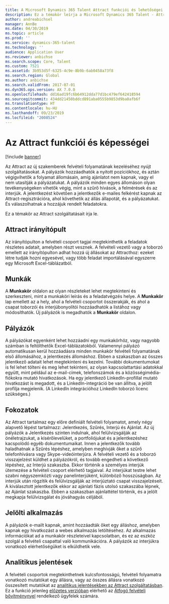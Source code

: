 ```yaml
---
title: A Microsoft Dynamics 365 Talent Attract funkciói és lehetőségei
description: Ez a témakör leírja a Microsoft Dynamics 365 Talent - Attract funkcióit az új tehetségek felvételi folyamatához.
author: andreabichsel
manager: AnnBe
ms.date: 04/30/2019
ms.topic: article
ms.prod: ''
ms.service: dynamics-365-talent
ms.technology: ''
audience: Application User
ms.reviewer: anbichse
ms.search.scope: Core, Talent
ms.custom: 7521
ms.assetid: 3b953d5f-6325-4c9e-8b9b-6ab0458a73f8
ms.search.region: Global
ms.author: anbichse
ms.search.validFrom: 2017-07-01
ms.dyn365.ops.version: AX 7.0.0
ms.openlocfilehash: dd16ad19fc6b64912dda77d1bc479ef642418594
ms.sourcegitcommit: 434dd21450bddcd891aba0555b9853d9ba0afb6f
ms.translationtype: HT
ms.contentlocale: hu-HU
ms.lasthandoff: 09/23/2019
ms.locfileid: "2008524"
---
```

# <a name="attract-features-and-capabilities"></a>Az Attract funkciói és képességei

[!include [banner](includes/banner.md)]

Az Attract az új szakemberek felvételi folyamatának kezeléséhez nyújt szolgáltatásokat. A pályázók hozzáadhatók a nyitott pozíciókhoz, és aztán végigvihetők a folyamat állomásain, amíg ajánlatot nem kapnak, vagy el nem utasítják a pályázatukat. A pályázók minden egyes állomáson olyan tevékenységeken vihetők végig, mint a szűrő hívások, a felmérések és az interjúk. A jelentkezést követően a jelentkezők e-mailes felkérést kapnak az Attract-regisztrációra, ahol követhetik az állás állapotát, és a pályázatukat. És válaszolhatnak a hozzájuk rendelt feladatokra.

Ez a témakör az Attract szolgáltatásait írja le.

## <a name="attract-dashboard"></a>Attract irányítópult
Az irányítópulton a felvételi csoport tagjai megtekinthetik a feladatok részletes adatait, amelyben részt vesznek. A felvételi vezető vagy a toborzó emellett az irányítópulton adhat hozzá új állásokat az Attracthoz: ezeket létre tudják hozni egyesével, vagy több feladat importálásával egyszerre egy Microsoft Excel-táblázatból.

## <a name="jobs"></a>Munkák
A **Munkakör** oldalon az olyan részleteket lehet megtekinteni és szerkeszteni, mint a munkaköri leírás és a feladatvégzés helye. A **Munkakör** lap emellett az a hely, ahol a felvételi csoportot összerakják, és ahol a csapat toborzói és interjúbonyolítói hozzáadhatók a listához vagy módosíthatók. Új pályázók is megadhatók a **Munkakör** oldalon.

## <a name="candidates"></a>Pályázók
A pályázókat egyenként lehet hozzáadni egy munkakörhöz, vagy nagyobb számban is feltölthetők Excel-táblázatokból. Valamennyi pályázó automatikusan kerül hozzáadásra minden munkakör felvételi folyamatának első állomásához, a jelentkezés állomáshoz. Ebben a szakaszban az összes jelentkező adatait lehet megtekinteni és kezelni. További dokumentumokat is fel lehet tölteni és meg lehet tekinteni, az olyan kapcsolattartási adatokkal együtt, mint például az e-mail-címek, telefonszámok és a közösségimédia-fiókokra mutató hivatkozások. Ha egy jelentkező LinkedIn-profillal mutató hivatkozást is megadott, és a LinkedIn-integráció be van állítva, a jelölt profilja megjelenik. (A LinkedIn integrációhoz LinkedIn toborzó licenc szükséges.)

## <a name="stages"></a>Fokozatok
Az Attract tartalmaz egy előre definiált felvételi folyamatot, amely négy alapvető lépést tartalmazz: Jelentkezés, Szűrés, Interjú és Ajánlat. Az új pályázók a Jelentkezés szinten indulnak, ahol felülvizsgálják az önéletrajzukat, a kísérőlevelüket, a portfoliójukat és a jelentkezéshez kacspolódó egyéb dokumentumaikat. Innen a jelentkezők tovább haladhatnak a Szűrés lépéshez, amelyben meghívják őket a szűrő telefonhívásra vagy Skype-videóinterjúra. A felvételi vezető és a toborzó visszajelzést küldhet a pályázókról, és tovább engedheti a következő lépéshez, az Interjú szakaszba. Ekkor történik a személyes interjúk ütemezése a felvételi csoport elérhető tagjaival. Az interjúkat testre lehet szabni négyszemközti vagy panelinterjúként, különböző hosszúságban. Az interjúk után rögzítik és felülvizsgálják az interjúztató csapat visszajelzéseit. A kiválasztott jelentkezők ekkor az ajánlati fázis utolsó szakaszába lépnek, az Ajánlat szakaszba. Ebben a szakaszban ajánlattétel történik, és a jelölt megkapja felülvizsgálat és jóváhagyás céljából.

## <a name="candidate-app"></a>Jelölti alkalmazás
A pályázók e-mailt kapnak, amint hozzáadták őket egy álláshoz, amelyben kapnak egy hivatkozást a webes alkalmazás letöltéséhez. Az alkalmazás információkat ad a munkakör részleteivel kapcsolatban, és ez az eszköz szolgál a felvételi csapattal való kommunikációra. A pályázók az interjúkra vonatkozó elérhetőségüket is elküldhetik vele.

## <a name="analytic-reports"></a>Analitikus jelentések
A felvételi csoportok megtekinthetnek kulcsfontosságú, felvételi folyamatra vonatkozó mutatókat egy állásra, vagy az összes állásra vonatkozó összesített mutatókat az [analitikus jelentésekben az Attract szolgáltatásban](analytic-reports.md). Ez a funkció jelenleg [előzetes verzióban](access-preview-feature.md) elérhető az [Átfogó felvételi bővítménynyel](attract-comprehensive-hiring.md) rendelkező ügyfelek számára.
